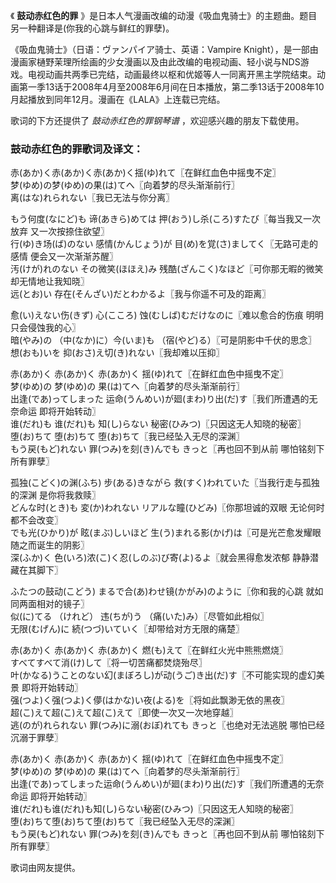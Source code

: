 

《 **鼓动赤红色的罪** 》是日本人气漫画改编的动漫《吸血鬼骑士》的主题曲。题目另一种翻译是(你我的心跳与鲜红的罪孽)。

《吸血鬼骑士》（日语：ヴァンパイア骑士、英语：Vampire
Knight），是一部由漫画家樋野茉理所绘画的少女漫画以及由此改编的电视动画、轻小说与NDS游戏。电视动画共两季已完结，动画最终以枢和优姬等人一同离开黑主学院结束。动画第一季13话于2008年4月至2008年6月间在日本播放，第二季13话于2008年10月起播放到同年12月。漫画在《LALA》上连载已完结。

歌词的下方还提供了 _鼓动赤红色的罪钢琴谱_ ，欢迎感兴趣的朋友下载使用。

### 鼓动赤红色的罪歌词及译文：

赤(あか)く赤(あか)く赤(あか)く揺(ゆ)れて〖在鲜红血色中摇曳不定〗  
梦(ゆめ)の梦(ゆめ)の果(は)てへ〖向着梦的尽头渐渐前行〗  
离(はな)れられない〖我已无法与你分离〗

もう何度(なにど)も 谛(あきら)めては 押(おう)し杀(ころ)すたび〖每当我又一次放弃 又一次按捺住欲望〗  
行(ゆ)き场(ば)のない 感情(かんじょう)が 目(め)を覚(さ)ましてく〖无路可走的感情 便会又一次渐渐苏醒〗  
汚(けが)れのない その微笑(ほほえ)み 残酷(ざんこく)なほど〖可你那无暇的微笑 却无情地让我知晓〗  
远(とお)い 存在(そんざい)だとわかるよ〖我与你遥不可及的距离〗

愈(い)えない伤(きず) 心(こころ) 蚀(むしば)むだけなのに〖难以愈合的伤痕 明明只会侵蚀我的心〗  
暗(やみ)の （中(なか)に）今(いま)も （宿(やど)る）〖可是阴影中千伏的思念〗  
想(おも)いを 抑(おさ)え切(き)れない〖我却难以压抑〗

赤(あか)く 赤(あか)く 赤(あか)く 揺(ゆ)れて〖在鲜红血色中摇曳不定〗  
梦(ゆめ)の 梦(ゆめ)の 果(は)てへ〖向着梦的尽头渐渐前行〗  
出逢(であ)ってしまった 运命(うんめい)が廻(まわ)り出(だ)す〖我们所遭遇的无奈命运 即将开始转动〗  
谁(だれ)も 谁(だれ)も 知(し)らない 秘密(ひみつ)〖只因这无人知晓的秘密〗  
堕(お)ちて 堕(お)ちて 堕(お)ちて〖我已经坠入无尽的深渊〗  
もう戻(もど)れない 罪(つみ)を刻(き)んでも きっと〖再也回不到从前 哪怕铭刻下所有罪孽〗

孤独(こどく)の渊(ふち) 步(ある)きながら 救(すく)われていた〖当我行走与孤独的深渊 是你将我救赎〗  
どんな时(とき)も 変(か)われない リアルな瞳(ひどみ)〖你那坦诚的双眼 无论何时都不会改变〗  
でも光(ひかり)が 眩(まぶ)しいほど 生(う)まれる影(かげ)は〖可是光芒愈发耀眼 随之而诞生的阴影〗  
深(ふか)く 色(いろ)浓(こ)く忍(しのぶ)び寄(よ)るよ〖就会黑得愈发浓郁 静静潜藏在其脚下〗

ふたつの鼓动(こどう) まるで合(あ)わせ镜(かがみ)のように〖你和我的心跳 就如同两面相对的镜子〗  
似(に)てる （けれど） 违(ちが)う （痛(いた)み）〖尽管如此相似〗  
无限(むげん)に 続(つづ)いていく〖却带给对方无限的痛楚〗

赤(あか)く 赤(あか)く 赤(あか)く 燃(も)えて〖在鲜红火光中熊熊燃烧〗  
すべてすべて消(け)して〖将一切苦痛都焚烧殆尽〗  
叶(かなる)うことのない幻(まぼろし)が动(うご)き出(だ)す〖不可能实现的虚幻美景 即将开始转动〗  
强(つよ)く强(つよ)く儚(はかな)い夜(よる)を〖将如此飘渺无依的黑夜〗  
超(こ)えて超(こ)えて超(こ)えて〖即使一次又一次地穿越〗  
逃(のが)れられない 罪(つみ)に溺(おぼ)れても きっと〖也绝对无法逃脱 哪怕已经沉溺于罪孽〗

赤(あか)く 赤(あか)く 赤(あか)く 揺(ゆ)れて〖在鲜红血色中摇曳不定〗  
梦(ゆめ)の 梦(ゆめ)の 果(は)てへ〖向着梦的尽头渐渐前行〗  
出逢(であ)ってしまった运命(うんめい)が廻(まわ)り出(だ)す〖我们所遭遇的无奈命运 即将开始转动〗  
谁(だれ)も谁(だれ)も知(し)らない秘密(ひみつ)〖只因这无人知晓的秘密〗  
堕(お)ちて堕(お)ちて堕(お)ちて〖我已经坠入无尽的深渊〗  
もう戻(もど)れない 罪(つみ)を刻(き)んでも きっと〖再也回不到从前 哪怕铭刻下所有罪孽〗

歌词由网友提供。

